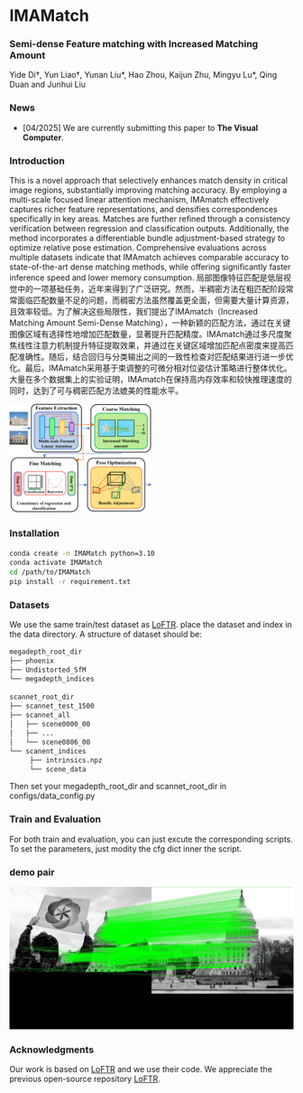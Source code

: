 # IMAMatch

### Semi-dense Feature matching with Increased Matching Amount
Yide Di†, Yun Liao†, Yunan Liu*, Hao Zhou, Kaijun Zhu, Mingyu Lu*, Qing Duan and Junhui Liu
### News
- [04/2025] We are currently submitting this paper to **The Visual Computer**.
### Introduction

This is a novel approach that selectively enhances match density in critical image regions, substantially improving matching accuracy. By employing a multi-scale focused linear attention mechanism, IMAmatch effectively captures richer feature representations, and densifies correspondences specifically in key areas. Matches are further refined through a consistency verification between regression and classification outputs. Additionally, the method incorporates a differentiable bundle adjustment-based strategy to optimize relative pose estimation. Comprehensive evaluations across multiple datasets indicate that IMAmatch achieves comparable accuracy to state-of-the-art dense matching methods, while offering significantly faster inference speed and lower memory consumption.
局部图像特征匹配是低层视觉中的一项基础任务，近年来得到了广泛研究。然而，半稠密方法在粗匹配阶段常常面临匹配数量不足的问题，而稠密方法虽然覆盖更全面，但需要大量计算资源，且效率较低。为了解决这些局限性，我们提出了IMAmatch（Increased Matching Amount Semi-Dense Matching），一种新颖的匹配方法，通过在关键图像区域有选择性地增加匹配数量，显著提升匹配精度。IMAmatch通过多尺度聚焦线性注意力机制提升特征提取效果，并通过在关键区域增加匹配点密度来提高匹配准确性。随后，结合回归与分类输出之间的一致性检查对匹配结果进行进一步优化。最后，IMAmatch采用基于束调整的可微分相对位姿估计策略进行整体优化。大量在多个数据集上的实验证明，IMAmatch在保持高内存效率和较快推理速度的同时，达到了可与稠密匹配方法媲美的性能水平。

<img src="assets/description.png" alt="示例图片" width="50%">

### Installation

```bash
conda create -n IMAMatch python=3.10
conda activate IMAMatch
cd /path/to/IMAMatch
pip install -r requirement.txt
```

### Datasets

We use the same train/test dataset as [LoFTR](https://github.com/zju3dv/LoFTR/blob/master/docs/TRAINING.md).
place the dataset and index in the data directory.
A structure of dataset should be:

```
megadepth_root_dir
├── phoenix
├── Undistorted_SfM
└── megadepth_indices

scannet_root_dir
├── scannet_test_1500
├── scannet_all
│   ├── scene0000_00
│   ├── ...
│   └── scene0806_00
└── scanent_indices   
     ├── intrinsics.npz
     └── scene_data
```
Then set your megadepth_root_dir and scannet_root_dir in configs/data_config.py



### Train and Evaluation

For both train and evaluation, you can just excute the corresponding scripts. To set the parameters, just modity the cfg dict inner the script. 

### demo pair
![demo.jpg](demo/output.jpg)

### Acknowledgments

Our work is based on [LoFTR](https://github.com/zju3dv/LoFTR) and we use their code.  We appreciate the previous open-source repository [LoFTR](https://github.com/zju3dv/LoFTR).
